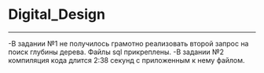 # Digital_Design
____
-В задании №1 не получилось грамотно реализовать второй запрос на поиск глубины дерева. Файлы sql прикреплены.
-В задании №2 компиляция кода длится 2:38 секунд с приложенным к нему файлом.
